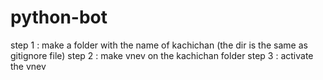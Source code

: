 # python-bot
step 1 : make a folder with the name of kachichan (the dir is the same as gitignore file)
step 2 : make vnev on the kachichan folder
step 3 : activate the vnev

